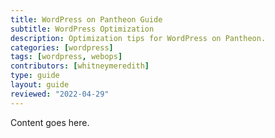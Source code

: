 ```yaml
---
title: WordPress on Pantheon Guide
subtitle: WordPress Optimization 
description: Optimization tips for WordPress on Pantheon.
categories: [wordpress]
tags: [wordpress, webops]
contributors: [whitneymeredith]
type: guide
layout: guide
reviewed: "2022-04-29"
---
```


Content goes here.